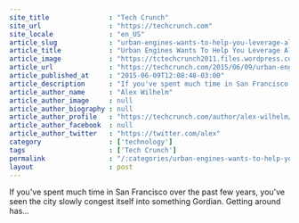 ```yaml
---
site_title               : "Tech Crunch"
site_url                 : "https://techcrunch.com"
site_locale              : "en_US"
article_slug             : "urban-engines-wants-to-help-you-leverage-all-forms-of-transit"
article_title            : "Urban Engines Wants To Help You Leverage All Forms Of Transit"
article_image            : "https://tctechcrunch2011.files.wordpress.com/2015/06/screen-shot-2015-06-09-at-11-37-40-am.png?w=764&h=400&crop=1"
article_url              : "https://techcrunch.com/2015/06/09/urban-engines-wants-to-help-you-leverage-all-forms-of-transit/"
article_published_at     : "2015-06-09T12:08:48-03:00"
article_description      : "If you've spent much time in San Francisco over the past few years, you've seen the city slowly congest itself into something Gordian. Getting around has..."
article_author_name      : "Alex Wilhelm"
article_author_image     : null
article_author_biography : null
article_author_profile   : "https://techcrunch.com/author/alex-wilhelm/"
article_author_facebook  : null
article_author_twitter   : "https://twitter.com/alex"
category                 : ['technology']
tags                     : ['Tech Crunch']
permalink                : "/:categories/urban-engines-wants-to-help-you-leverage-all-forms-of-transit/"
layout                   : post
---
```


If you've spent much time in San Francisco over the past few years, you've seen the city slowly congest itself into something Gordian. Getting around has...
